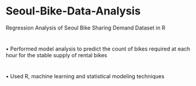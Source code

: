 # Seoul-Bike-Data-Analysis
Regression Analysis of Seoul Bike Sharing Demand Dataset in R


#
•	Performed model analysis to predict the count of bikes required at each hour for the stable supply of rental bikes 
#
•	Used R, machine learning and statistical modeling techniques
